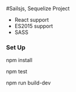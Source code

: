 #Sailsjs, Sequelize Project

* React support
* ES2015 support
* SASS

### Set Up
npm install

npm test

npm run build-dev